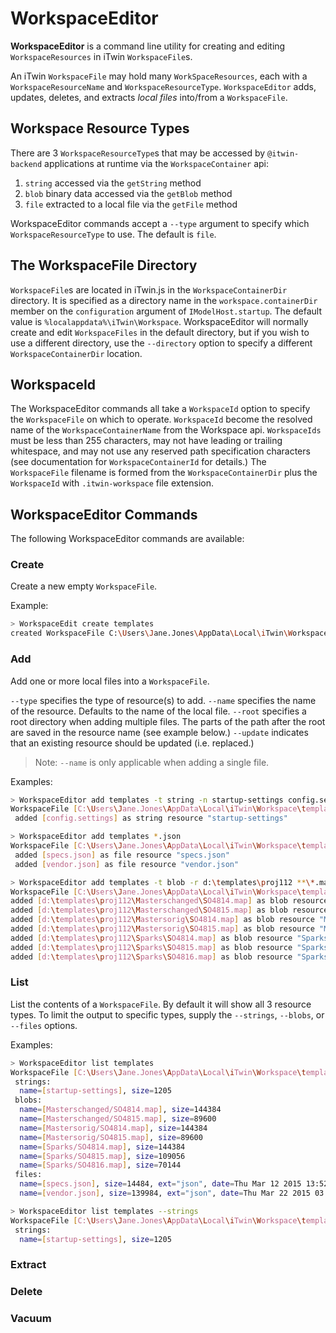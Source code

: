 # WorkspaceEditor

**WorkspaceEditor** is a command line utility for creating and editing `WorkspaceResources` in iTwin `WorkspaceFile`s.

An iTwin `WorkspaceFile` may hold many `WorkSpaceResources`, each with a `WorkspaceResourceName` and `WorkspaceResourceType`. `WorkspaceEditor` adds, updates, deletes, and extracts *local files* into/from a `WorkspaceFile`.

## Workspace Resource Types

There are 3 `WorkspaceResourceType`s that may be accessed by `@itwin-backend` applications at runtime via the `WorkspaceContainer` api:
 1. `string` accessed via the `getString` method
 2. `blob`  binary data accessed via the `getBlob` method
 3. `file`  extracted to a local file via the `getFile` method

WorkspaceEditor commands accept a `--type` argument to specify which `WorkspaceResourceType` to use. The default is `file`.

## The WorkspaceFile Directory

`WorkspaceFile`s are located in iTwin.js in the `WorkspaceContainerDir` directory. It is specified as a directory name in the `workspace.containerDir` member on the `configuration` argument of  `IModelHost.startup`. The default value is `%localappdata%\iTwin\Workspace`. WorkspaceEditor will normally create and edit `WorkspaceFiles` in the default directory, but if you wish to use a different directory, use the `--directory` option to specify a different `WorkspaceContainerDir` location.

## WorkspaceId

The WorkspaceEditor commands all take a `WorkspaceId` option to specify the `WorkspaceFile` on which to operate. `WorkspaceId` become the resolved name of the `WorkspaceContainerName` from the Workspace api. `WorkspaceIds` must be less than 255 characters, may not have leading or trailing whitespace, and may not use any reserved path specification characters (see documentation for `WorkspaceContainerId` for details.) The `WorkspaceFile` filename is formed from the `WorkspaceContainerDir` plus the `WorkspaceId` with `.itwin-workspace` file extension.

## WorkspaceEditor Commands

The following WorkspaceEditor commands are available:

### Create

Create a new empty `WorkspaceFile`.

Example:
```sh
> WorkspaceEdit create templates
created WorkspaceFile C:\Users\Jane.Jones\AppData\Local\iTwin\Workspace\templates.itwin-workspace
```

### Add

Add one or more local files into a `WorkspaceFile`.

`--type` specifies the type of resource(s) to add.
`--name` specifies the name of the resource. Defaults to the name of the local file.
`--root` specifies a root directory when adding multiple files. The parts of the path after the root are saved in the resource name (see example below.)
`--update` indicates that an existing resource should be updated (i.e. replaced.)


> Note: `--name`  is only applicable when adding a single file.

Examples:
```sh
> WorkspaceEditor add templates -t string -n startup-settings config.settings
WorkspaceFile [C:\Users\Jane.Jones\AppData\Local\iTwin\Workspace\templates.itwin-workspace]
 added [config.settings] as string resource "startup-settings"
```

```sh
> WorkspaceEditor add templates *.json
WorkspaceFile [C:\Users\Jane.Jones\AppData\Local\iTwin\Workspace\templates.itwin-workspace]
 added [specs.json] as file resource "specs.json"
 added [vendor.json] as file resource "vendor.json"
 ```

 ```sh
 > WorkspaceEditor add templates -t blob -r d:\templates\proj112 **\*.map
WorkspaceFile [C:\Users\Jane.Jones\AppData\Local\iTwin\Workspace\templates.itwin-workspace]
 added [d:\templates\proj112\Masterschanged\SO4814.map] as blob resource "Masterschanged/SO4814.map"
 added [d:\templates\proj112\Masterschanged\SO4815.map] as blob resource "Masterschanged/SO4815.map"
 added [d:\templates\proj112\Mastersorig\SO4814.map] as blob resource "Mastersorig/SO4814.map"
 added [d:\templates\proj112\Mastersorig\SO4815.map] as blob resource "Mastersorig/SO4815.map"
 added [d:\templates\proj112\Sparks\SO4814.map] as blob resource "Sparks/SO4814.map"
 added [d:\templates\proj112\Sparks\SO4815.map] as blob resource "Sparks/SO4815.map"
 added [d:\templates\proj112\Sparks\SO4816.map] as blob resource "Sparks/SO4816.map"
 ```

### List

List the contents of a `WorkspaceFile`. By default it will show all 3 resource types. To limit the output to specific types, supply the `--strings`, `--blobs`, or `--files` options.

Examples:

```sh
> WorkspaceEditor list templates
WorkspaceFile [C:\Users\Jane.Jones\AppData\Local\iTwin\Workspace\templates.itwin-workspace]
 strings:
  name=[startup-settings], size=1205
 blobs:
  name=[Masterschanged/SO4814.map], size=144384
  name=[Masterschanged/SO4815.map], size=89600
  name=[Mastersorig/SO4814.map], size=144384
  name=[Mastersorig/SO4815.map], size=89600
  name=[Sparks/SO4814.map], size=144384
  name=[Sparks/SO4815.map], size=109056
  name=[Sparks/SO4816.map], size=70144
 files:
  name=[specs.json], size=14484, ext="json", date=Thu Mar 12 2015 13:52:51 GMT-0400 (Eastern Daylight Time)
  name=[vendor.json], size=139984, ext="json", date=Thu Mar 22 2015 03:32:21 GMT-0400 (Eastern Daylight Time)
```

```sh
> WorkspaceEditor list templates --strings
WorkspaceFile [C:\Users\Jane.Jones\AppData\Local\iTwin\Workspace\templates.itwin-workspace]
 strings:
  name=[startup-settings], size=1205
```

### Extract

### Delete

### Vacuum
